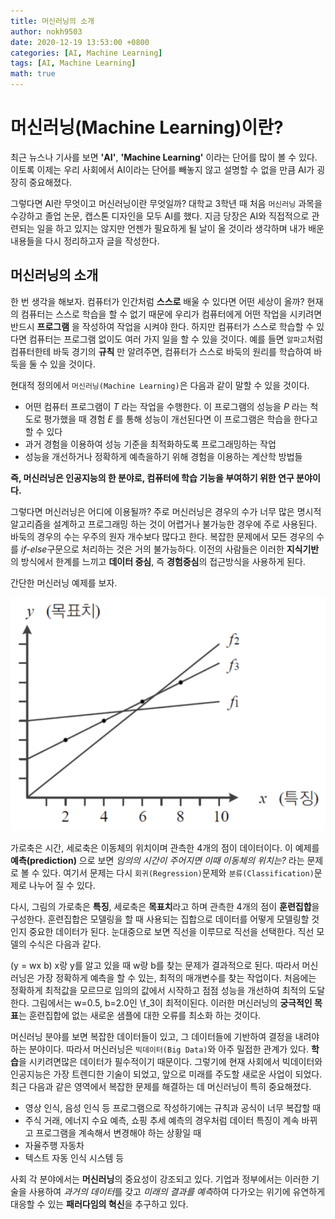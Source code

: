 ```yaml
---
title: 머신러닝의 소개
author: nokh9503
date: 2020-12-19 13:53:00 +0800
categories: [AI, Machine Learning]
tags: [AI, Machine Learning]
math: true
---
```


# 머신러닝(Machine Learning)이란?

최근 뉴스나 기사를 보면 **'AI'**, **'Machine Learning'** 이라는 단어를 많이 볼 수 있다. 이토록 이제는 우리 사회에서 AI이라는 단어를 빼놓지 않고 설명할 수 없을 만큼 AI가 굉장히 중요해졌다.  

그렇다면 AI란 무엇이고 머신러닝이란 무엇일까? 대학교 3학년 때 처음 `머신러닝` 과목을 수강하고 졸업 논문, 캡스톤 디자인을 모두 AI를 했다. 지금 당장은 AI와 직접적으로 관련되는 일을 하고 있지는 않지만 언젠가 필요하게 될 날이 올 것이라 생각하며 내가 배운 내용들을 다시 정리하고자 글을 작성한다.


## 머신러닝의 소개

한 번 생각을 해보자. 컴퓨터가 인간처럼 **스스로** 배울 수 있다면 어떤 세상이 올까? 현재의 컴퓨터는 스스로 학습을 할 수 없기 때문에 우리가 컴퓨터에게 어떤 작업을 시키려면 반드시 **프로그램** 을 작성하여 작업을 시켜야 한다. 하지만 컴퓨터가 스스로 학습할 수 있다면 컴퓨터는 프로그램 없이도 여러 가지 일을 할 수 있을 것이다. 예를 들면 `알파고`처럼 컴퓨터한테 바둑 경기의 **규칙** 만 알려주면, 컴퓨터가 스스로 바둑의 원리를 학습하여 바둑을 둘 수 있을 것이다.

현대적 정의에서 `머신러닝(Machine Learning)`은 다음과 같이 말할 수 있을 것이다.

- 어떤 컴퓨터 프로그램이 _T_ 라는 작업을 수행한다. 이 프로그램의 성능을 _P_ 라는 척도로 평가했을 때 경험 _E_ 를 통해 성능이 개선된다면 이 프로그램은 학습을 한다고 할 수 있다
- 과거 경험을 이용하여 성능 기준을 최적화하도록 프로그래밍하는 작업
- 성능을 개선하거나 정확하게 예측을하기 위해 경험을 이용하는 계산학 방법들

**즉, 머신러닝은 인공지능의 한 분야로, 컴퓨터에 학습 기능을 부여하기 위한 연구 분야이다.**

그렇다면 머신러닝은 어디에 이용될까? 주로 머신러닝은 경우의 수가 너무 많은 명시적 알고리즘을 설계하고 프로그래밍 하는 것이 어렵거나 불가능한 경우에 주로 사용된다. 바둑의 경우의 수는 우주의 원자 개수보다 많다고 한다. 복잡한 문제에서 모든 경우의 수를 *if-else*구문으로 처리하는 것은 거의 불가능하다. 이전의 사람들은 이러한 **지식기반**의 방식에서 한계를 느끼고 **데이터 중심**, 즉 **경험중심**의 접근방식을 사용하게 된다.

간단한 머신러닝 예제를 보자.

![간단한 예제](/assets/img/ai/ml/그림1.png)

가로축은 시간, 세로축은 이동체의 위치이며 관측한 4개의 점이 데이터이다. 이 예제를 **예측(prediction)** 으로 보면 *임의의 시간이 주어지면 이때 이동체의 위치는?* 라는 문제로 볼 수 있다. 여기서 문제는 다시 `회귀(Regression)`문제와 `분류(Classification)`문제로 나누어 질 수 있다.

다시, 그림의 가로축은 **특징**, 세로축은 **목표치**라고 하며 관측한 4개의 점이 **훈련집합**을 구성한다. 훈련집합은 모델링을 할 때 사용되는 집합으로 데이터를 어떻게 모델링할 것인지 중요한 데이터가 된다. 눈대중으로 보면 직선을 이루므로 직선을 선택한다. 직선 모델의 수식은 다음과 같다.

\(y = wx  b\) x랑 y를 알고 있을 때 w랑 b를 찾는 문제가 결과적으로 된다. 따라서 머신러닝은 가장 정확하게 예측을 할 수 있는, 최적의 매개변수를 찾는 작업이다. 처음에는 정확하게 최적값을 모르므로 임의의 값에서 시작하고 점점 성능을 개선하여 최적의 도달한다. 그림에서는 w=0.5, b=2.0인 \f_3이 최적이된다. 이러한 머신러닝의 **궁극적인 목표**는 훈련집합에 없는 새로운 샘플에 대한 오류를 최소화 하는 것이다.

머신러닝 분야를 보면 복잡한 데이터들이 있고, 그 데이터들에 기반하여 결정을 내려야 하는 분야이다. 따라서 머신러닝은 `빅데이터(Big Data)`와 아주 밀접한 관계가 있다. **학습**을 시키려면많은 데이터가 필수적이기 때문이다. 그렇기에 현재 사회에서 빅데이터와 인공지능은 가장 트렌디한 기술이 되었고, 앞으로 미래를 주도할 새로운 사업이 되었다. 최근 다음과 같은 영역에서 복잡한 문제를 해결하는 데 머신러닝이 특히 중요해졌다.

- 영상 인식, 음성 인식 등 프로그램으로 작성하기에는 규칙과 공식이 너무 복잡할 때
- 주식 거래, 에너지 수요 예측, 쇼핑 추세 예측의 경우처럼 데이터 특징이 계속 바뀌고 프로그램을 계속해서 변경해야 하는 상황일 때
- 자율주행 자동차
- 텍스트 자동 인식 시스템 등

사회 각 분야에서는 **머신러닝**의 중요성이 강조되고 있다. 기업과 정부에서는 이러한 기술을 사용하여 *과거의 데이터*를 갖고 *미래의 결과를 예측*하여 다가오는 위기에 유연하게 대응할 수 있는 **패러다임의 혁신**을 추구하고 있다.
